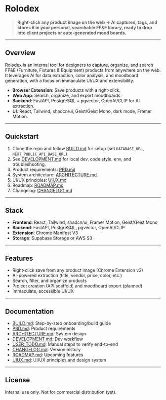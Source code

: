 # Rolodex

> **Right-click any product image on the web → AI captures, tags, and stores it in your personal, searchable FF&E library, ready to drop into client projects or auto-generated mood boards.**

---

## Overview
Rolodex is an internal tool for designers to capture, organize, and search FF&E (Furniture, Fixtures & Equipment) products from anywhere on the web. It leverages AI for data extraction, color analysis, and moodboard generation, with a focus on immaculate UI/UX and extensibility.

- **Browser Extension**: Save products with a right-click.
- **Web App**: Search, organize, and export moodboards.
- **Backend**: FastAPI, PostgreSQL + pgvector, OpenAI/CLIP for AI extraction.
- **UI**: React, Tailwind, shadcn/ui, Geist/Geist Mono, dark mode, Framer Motion.

---

## Quickstart

1. Clone the repo and follow [BUILD.md](./BUILD.md) for setup (set `DATABASE_URL`, `NEXT_PUBLIC_API_BASE_URL`).
2. See [DEVELOPMENT.md](./DEVELOPMENT.md) for local dev, code style, env, and troubleshooting.
3. Product requirements: [PRD.md](./PRD.md)
4. System architecture: [ARCHITECTURE.md](./ARCHITECTURE.md)
5. UI/UX principles: [UIUX.md](./UIUX.md)
6. Roadmap: [ROADMAP.md](./ROADMAP.md)
7. Changelog: [CHANGELOG.md](./CHANGELOG.md)

---

## Stack
- **Frontend**: React, Tailwind, shadcn/ui, Framer Motion, Geist/Geist Mono
- **Backend**: FastAPI, PostgreSQL, pgvector, OpenAI/CLIP
- **Extension**: Chrome Manifest V3
- **Storage**: Supabase Storage or AWS S3

---

## Features
- Right-click save from any product image (Chrome Extension v2)
- AI-powered extraction (title, vendor, price, color, etc.)
- Search, filter, and organize products
- Project creation (API scaffold) and moodboard export (planned)
- Immaculate, accessible UI/UX

---

## Documentation
- [BUILD.md](./BUILD.md): Step-by-step onboarding/build guide
- [PRD.md](./PRD.md): Product requirements
- [ARCHITECTURE.md](./ARCHITECTURE.md): System design
- [DEVELOPMENT.md](./DEVELOPMENT.md): Dev workflow
- [USER_TODO.md](./USER_TODO.md): Manual steps to verify end-to-end
- [CHANGELOG.md](./CHANGELOG.md): Version history
- [ROADMAP.md](./ROADMAP.md): Upcoming features
- [UIUX.md](./UIUX.md): UI/UX principles and design system

---

## License
Internal use only. Not for commercial distribution (yet). 
